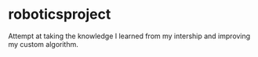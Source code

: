 # roboticsproject

Attempt at taking the knowledge I learned from my intership and improving my custom algorithm.

